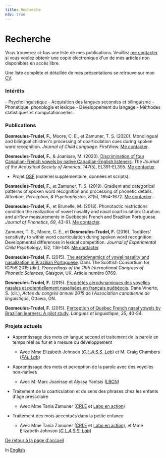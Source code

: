 ```yaml
---
title: Recherche
nav: true
---
```


<h1>Recherche</h1>

Vous trouverez ci-bas une liste de mes publications. Veuillez [me contacter](mailto:felix.desmeules.trudel@utoronto.ca) si vous voulez obtenir une copie électronique d'un de mes articles non disponibles en accès libre.

Une liste complète et détaillée de mes présentations se retrouve sur mon [CV](https://felixdtrudel.github.io/CVfr.pdf).

<h3>Intérêts</h3>
- Psycholinguistique
- Acquisition des langues secondes et bilinguisme
- Phonétique, phonologie et lexique
- Développement du langage
- Méthodes statistiques et computationnelles

<h3>Publications</h3>

**Desmeules-Trudel, F.**, Moore, C. E., et Zamuner, T. S. (2020). Monolingual and bilingual children's processing of coarticulation cues during spoken word recognition. _Journal of Child Language_. FirstView. [Me contacter](mailto:felix.desmeules.trudel@utoronto.ca).

**Desmeules-Trudel, F.**, & Joanisse, M. (2020). [Discrimination of four Canadian-French vowels by native Canadian-English listeners](https://asa.scitation.org/doi/10.1121/10.0001180?fbclid=IwAR2fE5Wap0GTQ0_zLg6IDvBPe8kb632yY9GvgDUS1GOeLahk3P-c8qjKgxM). _The Journal of the Acoustical Society of America_, _147_(5), EL391-EL395. [Me contacter](mailto:felix.desmeules.trudel@utoronto.ca).
- Projet [OSF](https://osf.io/5n9bw/) (matériel supplémentaire, données et scripts).

**Desmeules-Trudel, F.**, et Zamuner, T. S. (2019). Gradient and categorical patterns of spoken word recognition and processing of phonetic details. _Attention, Perception, & Psychophysics_, _81_(5), 1654-1672. [Me contacter](mailto:felix.desmeules.trudel@utoronto.ca).

**Desmeules-Trudel, F.**, et Brunelle, M. (2018). Phonotactic restrictions condition the realization of vowel nasality and nasal coarticulation: Duration and airflow measurements in Québécois French and Brazilian Portuguese. _Journal of Phonetics_, _69_, 43-61. [Me contacter](mailto:fdesmeul@uwo.ca).
  
Zamuner, T. S., Moore, C. E., et **Desmeules-Trudel, F.** (2016). Toddlers’ sensitivity to within word coarticulation during spoken word recognition: Developmental differences in lexical competition. _Journal of Experimental Child Psychology_, _152_, 136-148. [Me contacter](mailto:felix.desmeules.trudel@utoronto.ca).

**Desmeules-Trudel, F.** (2015). [The aerodynamics of vowel nasality and nasalization in Brazilian Portuguese](https://www.internationalphoneticassociation.org/icphs-proceedings/ICPhS2015/Papers/ICPHS0769.pdf). Dans The Scottish Consortium for ICPhS 2015 (dir.), _Proceedings of the 18th International Congress of Phonetic Sciences_, Glasgow, UK. Article numéro 0769.

**Desmeules-Trudel, F.** (2015). [Propriétés aérodynamiques des voyelles nasales et potentiellement nasalisées en français québécois](http://cla-acl.ca/wp-content/uploads/DesmeulesTrudel-2015.pdf). Dans Vinerte, S. (dir.), _Actes du congrès annuel 2015 de l'Association canadienne de linguistique_, Ottawa, ON.

**Desmeules-Trudel, F.** (2015). [Perception of Québec French nasal vowels by Brazilian learners: A pilot study](http://www.lli.ulaval.ca/fileadmin/llt/fichiers/recherche/revue_LL/vol35/F.Desmeules-Trudel.pdf). _Langues et linguistique_, _35_, 40-54.

<h3>Projets actuels</h3>

- Apprentissage des mots en langue second et traitement de la parole en temps réel au fur et à mesure du développement
  - Avec Mme Elizabeth Johnson (_[C.L.A.S.S. Lab](https://www.utm.utoronto.ca/infant-child-centre/child-language-and-speech-studies-lab)_) et M. Craig Chambers (_[PAL Lab](https://www.psycholinguistics.ca/pal)_)

- Apprentissage des mots et perception de la parole avec des voyelles non-natives
  - Avec M. Marc Joanisse et Alyssa Yantsis ([LRCN](http://www.psychology.uwo.ca/lrcn/))

- Traitement de la coarticulation et du sens des phrases chez les enfants d'âge préscolaire
  - Avec Mme Tania Zamuner ([CRLE](https://taniazamuner.weebly.com) et [Labo en action](https://laboenactionuottawa.weebly.com))

- Traitement des mots accentués dans la petite enfance
  - Avec Mme Tania Zamuner ([CRLE](https://taniazamuner.weebly.com) et [Labo en action](https://laboenactionuottawa.weebly.com)), et Mme Elizabeth Johnson (_[C.L.A.S.S. Lab](https://www.utm.utoronto.ca/infant-child-centre/child-language-and-speech-studies-lab)_)

[De retour à la page d'accueil](https://felixdtrudel.github.io/fr/index.html)

In [English](https://felixdtrudel.github.io/research.html)
